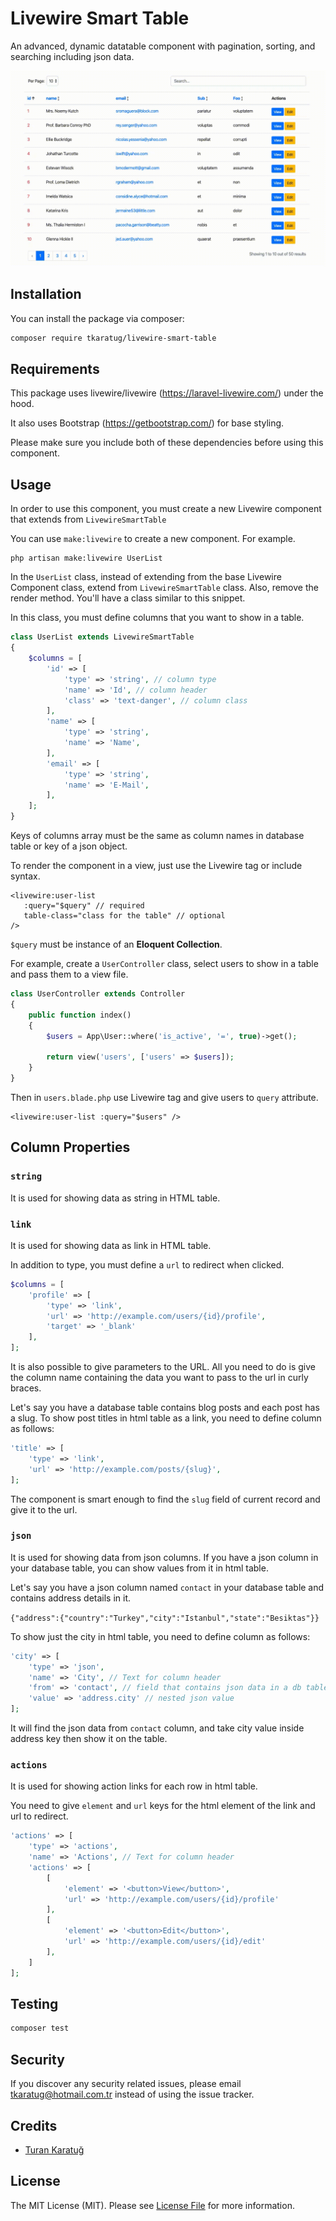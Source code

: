 # Livewire Smart Table
An advanced, dynamic datatable component with pagination, sorting, and searching including json data.

![Livewire Smart Table Demo](demo/livewire-smart-table.gif)

## Installation

You can install the package via composer:

```bash
composer require tkaratug/livewire-smart-table
```

## Requirements
This package uses livewire/livewire (https://laravel-livewire.com/) under the hood.

It also uses Bootstrap (https://getbootstrap.com/) for base styling.

Please make sure you include both of these dependencies before using this component.

## Usage
In order to use this component, you must create a new Livewire component that extends from `LivewireSmartTable`

You can use `make:livewire` to create a new component. For example.

```
php artisan make:livewire UserList
```

In the `UserList` class, instead of extending from the base Livewire Component class, extend from `LivewireSmartTable` class.
Also, remove the render method. You'll have a class similar to this snippet. 

In this class, you must define columns that you want to show in a table.

```php
class UserList extends LivewireSmartTable
{
    $columns = [
        'id' => [
            'type' => 'string', // column type
            'name' => 'Id', // column header
            'class' => 'text-danger', // column class
        ],
        'name' => [
            'type' => 'string',
            'name' => 'Name',
        ],
        'email' => [
            'type' => 'string',
            'name' => 'E-Mail',
        ],
    ];
}
```

Keys of columns array must be the same as column names in database table or key of a json object.

To render the component in a view, just use the Livewire tag or include syntax.

```blade
<livewire:user-list
   :query="$query" // required
   table-class="class for the table" // optional
/>
```

`$query` must be instance of an **Eloquent Collection**.

For example, create a `UserController` class, select users to show in a table and pass them to a view file.

````php
class UserController extends Controller
{
    public function index()
    {
        $users = App\User::where('is_active', '=', true)->get();

        return view('users', ['users' => $users]);
    }
}
````

Then in `users.blade.php` use Livewire tag and give users to `query` attribute.
```
<livewire:user-list :query="$users" />
```

## Column Properties
### ```string```
It is used for showing data as string in HTML table.

### ```link```
It is used for showing data as link in HTML table. 

In addition to type, you must define a `url` to redirect when clicked.
```php
$columns = [
    'profile' => [
        'type' => 'link',
        'url' => 'http://example.com/users/{id}/profile',
        'target' => '_blank'
    ],
];
```

It is also possible to give parameters to the URL. All you need to do is give the column name containing the data you want to pass to the url in curly braces.

Let's say you have a database table contains blog posts and each post has a slug. To show post titles in html table as a link, you need to define column as follows:
```php
'title' => [
    'type' => 'link',
    'url' => 'http://example.com/posts/{slug}',
];
```
The component is smart enough to find the `slug` field of current record and give it to the url.

### ```json```
It is used for showing data from json columns. If you have a json column in your database table, you can show values from it in html table.

Let's say you have a json column named `contact` in your database table and contains address details in it.

`{"address":{"country":"Turkey","city":"Istanbul","state":"Besiktas"}}`

To show just the city in html table, you need to define column as follows:
```php
'city' => [
    'type' => 'json',
    'name' => 'City', // Text for column header
    'from' => 'contact', // field that contains json data in a db table
    'value' => 'address.city' // nested json value
];
```
It will find the json data from `contact` column, and take city value inside address key then show it on the table.

### ```actions```
It is used for showing action links for each row in html table. 

You need to give `element` and `url` keys for the html element of the link and url to redirect.

```php
'actions' => [
    'type' => 'actions',
    'name' => 'Actions', // Text for column header
    'actions' => [
        [
            'element' => '<button>View</button>',
            'url' => 'http://example.com/users/{id}/profile'
        ],
        [
            'element' => '<button>Edit</button>',
            'url' => 'http://example.com/users/{id}/edit'
        ],
    ]
];
```

## Testing

```bash
composer test
```

## Security

If you discover any security related issues, please email tkaratug@hotmail.com.tr instead of using the issue tracker.

## Credits

- [Turan Karatuğ](https://github.com/tkaratug)

## License

The MIT License (MIT). Please see [License File](LICENSE.md) for more information.

